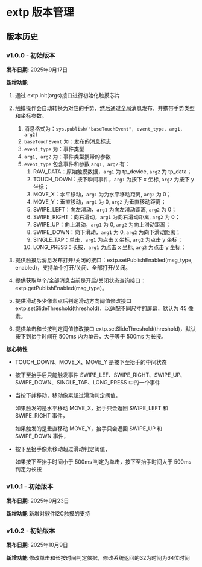 # extp 版本管理

## 版本历史

### v1.0.0 - 初始版本
**发布日期**: 2025年9月17日

**新增功能**
1. 通过 extp.init(args)接口进行初始化触摸芯片
2. 触摸操作会自动转换为对应的手势，然后通过全局消息发布，并携带手势类型和坐标参数。

   1. 消息格式为：`sys.publish("baseTouchEvent", event_type, arg1, arg2)`
   2. `baseTouchEvent` 为：发布的消息标志
   3. `event_type` 为：事件类型
   4. `arg1, arg2` 为：事件类型携带的参数
   5. `event_type` 包含事件和参数 `arg1, arg2` 有：
      1. RAW_DATA：原始触摸数据，`arg1` 为 tp_device, `arg2` 为 tp_data；
      2. TOUCH_DOWN：按下瞬间事件，`arg1` 为按下 x 坐标, `arg2` 为按下 y 坐标；
      3. MOVE_X：水平移动，`arg1` 为为水平移动距离, `arg2` 为 0；
      4. MOVE_Y：垂直移动，`arg1` 为 0, `arg2` 为垂直移动距离；
      5. SWIPE_LEFT：向左滑动，`arg1` 为向左滑动距离, `arg2` 为 0；
      6. SWIPE_RIGHT：向右滑动，`arg1` 为向右滑动距离, `arg2` 为 0；
      7. SWIPE_UP：向上滑动，`arg1` 为 0, `arg2` 为向上滑动距离；
      8. SWIPE_DOWN：向下滑动，`arg1` 为 0, `arg2` 为向下滑动距离；
      9. SINGLE_TAP：单击，`arg1` 为点击 x 坐标, `arg2` 为点击 y 坐标；
      10. LONG_PRESS：长按，`arg1` 为点击 x 坐标, `arg2` 为点击 y 坐标；
3. 提供触摸后消息发布打开/关闭的接口：extp.setPublishEnabled(msg_type, enabled)，支持单个打开/关闭、全部打开/关闭。
4. 提供获取单个/全部消息当前是开启/关闭状态查询接口：extp.getPublishEnabled(msg_type)。
5. 提供滑动多少像素点后判定滑动方向阈值修改接口 extp.setSlideThreshold(threshold)，以适配不同尺寸的屏幕，默认为 45 像素。
6. 提供单击和长按判定阈值修改接口 extp.setSlideThreshold(threshold)，默认按下到抬手时间在 500ms 内为单击，大于等于 500ms 为长按。

**核心特性**
- TOUCH_DOWN、MOVE_X、MOVE_Y 是按下至抬手的中间状态
- 按下至抬手后只能触发事件 SWIPE_LEF、SWIPE_RIGHT、SWIPE_UP、SWIPE_DOWN、SINGLE_TAP、LONG_PRESS 中的一个事件
- 当按下并移动，移动像素超过滑动判定阈值，

  如果触发的是水平移动 MOVE_X，抬手只会返回 SWIPE_LEFT 和 SWIPE_RIGHT 事件，

  如果触发的是垂直移动 MOVE_Y，抬手只会返回 SWIPE_UP 和 SWIPE_DOWN 事件，
- 按下至抬手像素移动超过滑动判定阈值，

  如果按下至抬手时间小于 500ms 判定为单击，按下至抬手时间大于 500ms 判定为长按


### v1.0.1 - 初始版本

**发布日期**: 2025年9月23日

**新增功能**
新增对软件I2C触摸的支持


### v1.0.2 - 初始版本

**发布日期**: 2025年10月9日

**新增功能**
修改单击和长按时间判定依据，修改系统返回的32为时间为64位时间